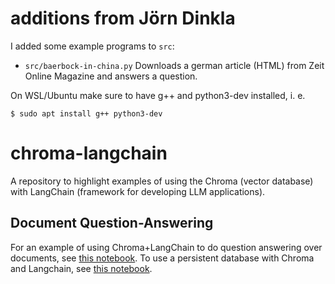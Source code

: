 # additions from Jörn Dinkla

I added some example programs to `src`:

- `src/baerbock-in-china.py` Downloads a german article (HTML) from Zeit Online Magazine and answers a question.

On WSL/Ubuntu make sure to have g++ and python3-dev installed, i. e. 

```shell
$ sudo apt install g++ python3-dev 
```

# chroma-langchain

A repository to highlight examples of using the Chroma (vector database) with LangChain (framework for developing LLM applications).

## Document Question-Answering

For an example of using Chroma+LangChain to do question answering over documents, see [this notebook](qa.ipynb).
To use a persistent database with Chroma and Langchain, see [this notebook](qa_persistent.ipynb).
